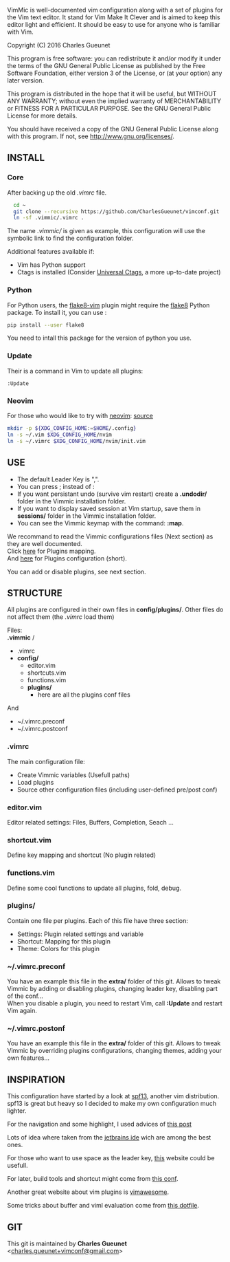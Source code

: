 VimMic is well-documented vim configuration along with a set of plugins for the Vim text editor.
It stand for Vim Make It Clever and is aimed to keep this editor light and efficient.
It should be easy to use for anyone who is familiar with Vim.

Copyright (C) 2016 Charles Gueunet

This program is free software: you can redistribute it and/or modify
it under the terms of the GNU General Public License as published by
the Free Software Foundation, either version 3 of the License, or
(at your option) any later version.

This program is distributed in the hope that it will be useful,
but WITHOUT ANY WARRANTY; without even the implied warranty of
MERCHANTABILITY or FITNESS FOR A PARTICULAR PURPOSE.  See the
GNU General Public License for more details.

You should have received a copy of the GNU General Public License
along with this program.  If not, see <http://www.gnu.org/licenses/>.

__INSTALL__
-----------

### Core

After backing up the old _.vimrc_ file.

```bash
  cd ~
  git clone --recursive https://github.com/CharlesGueunet/vimconf.git .vimmic
  ln -sf .vimmic/.vimrc .
```

The name *.vimmic/*  is given as example, this configuration will use the symbolic link
to find the configuration folder.<br/>

Additional features available if:<br/>
* Vim has Python support
* Ctags is installed (Consider [Universal Ctags](https://github.com/universal-ctags), a more up-to-date project)

### Python

For Python users, the [flake8-vim](https://github.com/andviro/flake8-vim)
plugin might require the [flake8](https://pypi.python.org/pypi/flake8) Python
package. To install it, you can use :

```bash
pip install --user flake8
```

You need to intall this package for the version of python you use.

### Update

Their is a command in Vim to update all plugins:
```vim
:Update
```

### Neovim

For those who would like to try with [neovim](https://neovim.io/): [source](https://neovim.io/doc/user/nvim.html#nvim-from-vim)
```bash
mkdir -p ${XDG_CONFIG_HOME:=$HOME/.config}
ln -s ~/.vim $XDG_CONFIG_HOME/nvim
ln -s ~/.vimrc $XDG_CONFIG_HOME/nvim/init.vim
```

__USE__
-------

* The default Leader Key is ",".
* You can press ; instead of :
* If you want persistant undo (survive vim restart) create a **.undodir/** folder in the Vimmic installation folder.
* If you want to display saved session at Vim startup, save them in **sessions/** folder in the Vimmic installation folder.
* You can see the Vimmic keymap with the command: **:map**.

We recommand to read the Vimmic configurations files (Next section) as they are well documented.<br/>
Click [here](Keymap.md) for Plugins mapping.<br/>
And   [here](Config.md) for Plugins configuration (short).

You can add or disable plugins, see next section.

__STRUCTURE__
--------------

All plugins are configured in their own files in **config/plugins/**.
Other files do not affect them (the *.vimrc* load them)

Files: <br/>
**.vimmic** / <br/>
- .vimrc
- **config/**
    - editor.vim
    - shortcuts.vim
    - functions.vim
    - **plugins/**
        - here are all the plugins conf files

And<br/>
* \~/.vimrc.preconf
* \~/.vimrc.postconf

### .vimrc

The main configuration file:
* Create Vimmic variables (Usefull paths)
* Load plugins
* Source other configuration files (including user-defined pre/post conf)

### editor.vim

Editor related settings: Files, Buffers, Completion, Seach ...

### shortcut.vim

Define key mapping and shortcut (No plugin related)

### functions.vim

Define some cool functions to update all plugins, fold, debug.

### plugins/

Contain one file per plugins. Each of this file have three section:
* Settings: Plugin related settings and variable
* Shortcut: Mapping for this plugin
* Theme: Colors for this plugin

### \~/.vimrc.preconf

You have an example this file in the **extra/** folder of this git.
Allows to tweak Vimmic by adding or disabling plugins, changing leader key, disabling part of the conf...<br/>
When you disable a plugin, you need to restart Vim, call **:Update** and restart Vim again.

### \~/.vimrc.postonf

You have an example this file in the **extra/** folder of this git.
Allows to tweak Vimmic by overriding plugins configurations, changing themes, adding your own features...

__INSPIRATION__
----------------

This configuration have started by a look at
[spf13](https://github.com/spf13/spf13-vim), another vim distribution.
spf13 is great but heavy so I decided to make my own configuration much lighter.

For the navigation and some highlight, I used advices of
[this post](http://nvie.com/posts/how-i-boosted-my-vim/)

Lots of idea where taken from the
[jetbrains ide](https://www.jetbrains.com/) wich are among the best ones.

For those who want to use space as the leader key,
[this](https://sheerun.net/2014/03/21/how-to-boost-your-vim-productivity/)
website could be usefull.

For later, build tools and shortcut might come from [this conf](https://github.com/xmementoit/vim-ide.git).

Another great website about vim plugins is [vimawesome](http://vimawesome.com/).

Some tricks about buffer and viml evaluation come from
[this dotfile](https://github.com/thirtythreeforty/dotfiles/blob/cb464b7ef00534aa06247e67f4e55c701022571f/vim/config/mappings.vim#L20-31).

__GIT__
-------

This git is maintained by **Charles Gueunet** \<charles.gueunet+vimconf@gmail.com\>
